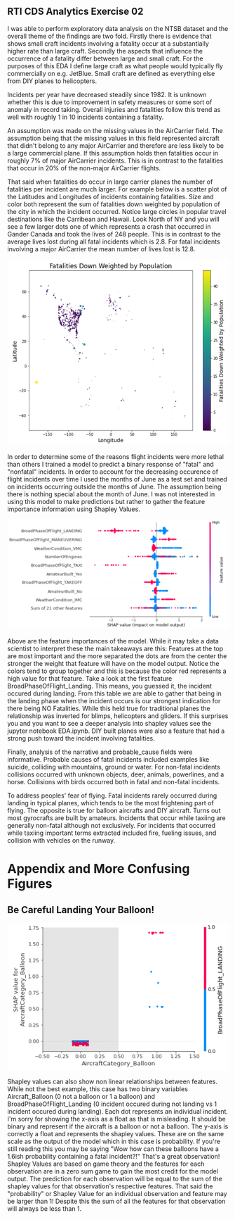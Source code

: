 ## RTI CDS Analytics Exercise 02
I was able to perform exploratory data analysis on the NTSB dataset and the overall theme of the findings are two fold.  Firstly there is evidence that shows small craft incidents involving a fatality occur at a substantially higher rate than large craft.  Secondly the aspects that influence the occurrence of a fatality differ between large and small craft.  For the purposes of this EDA I define large craft as what people would typically fly commercially on e.g. JetBlue.  Small craft are defined as everything else from DIY planes to helicopters.

Incidents per year have decreased steadily since 1982.  It is unknown whether this is due to improvement in safety measures or some sort of anomaly in record taking.  Overall injuries and fatalities follow this trend as well with roughly 1 in 10 incidents containing a fatality.

An assumption was made on the missing values in the AirCarrier field. The assumption being that the missing values in this field represented aircraft that didn't belong to any major AirCarrier and therefore are less likely to be a large commercial plane.  If this assumption holds then fatalities occur in roughly 7% of major AirCarrier incidents.  This is in contrast to the fatalities that occur in 20% of the non-major AirCarrier flights.

That said when fatalities do occur in large carrier planes the number of fatalities per incident are much larger.  For example below is a scatter plot of the Latitudes and Longitudes of incidents containing fatalities.  Size and color both represent the sum of fatalities down weighted by population of the city in which the incident occurred.  Notice large circles in popular travel destinations like the Carribean and Hawaii.  Look North of NY and you will see a few larger dots one of which represents a crash that occurred in Gander Canada and took the lives of 248 people.  This is in contrast to the average lives lost during all fatal incidents which is 2.8.  For fatal incidents involving a major AirCarrier the mean number of lives lost is 12.8.

![Figure1](imgs/map.png "LatLong Plot")

In order to determine some of the reasons flight incidents were more lethal than others I trained a model to predict a binary response of "fatal" and "nonfatal" incidents. In order to account for the decreasing occurence of flight incidents over time I used the months of June as a test set and trained on incidents occurring outside the months of June.  The assumption being there is nothing special about the month of June.  I was not interested in using this model to make predictions but rather to gather the feature importance information using Shapley Values.

![Figure2](imgs/FeatureImportance.png "Shapley Value Feature Importance")

Above are the feature importances of the model.  While it may take a data scientist to interpret these the main takeaways are this:  Features at the top are most important and the more separated the dots are from the center the stronger the weight that feature will have on the model output.  Notice the colors tend to group together and this is because the color red represents a high value for that feature.  Take a look at the first feature BroadPhaseOfFlight_Landing.  This means, you guessed it, the incident occured during landing.  From this table we are able to gather that being in the landing phase when the incident occurs is our strongest indication for there being NO Fatalities.  While this held true for traditional planes the relationship was inverted for blimps, helicopters and gliders.  If this surprises you and you want to see a deeper analysis into shapley values see the jupyter notebook EDA.ipynb.  DIY built planes were also a feature that had a strong push toward the incident involving fatalities.

Finally, analysis of the narrative and probable_cause fields were informative.  Probable causes of fatal incidents included examples like suicide, colliding with mountains, ground or water.  For non-fatal incidents collisions occurred with unknown objects, deer, animals, powerlines, and a horse.  Collisions with birds occurred both in fatal and non-fatal incidents.

To address peoples' fear of flying.  Fatal incidents rarely occurred during landing in typical planes, which tends to be the most frightening part of flying.  The opposite is true for balloon aircrafts and DIY aircraft. Turns out most gyrocrafts are built by amateurs.  Incidents that occur while taxiing are generally non-fatal although not exclusively.  For incidents that occurred while taxiing important terms extracted included fire, fueling issues, and collision with vehicles on the runway.


# Appendix and More Confusing Figures

## Be Careful Landing Your Balloon!
![Figure3](imgs/BalloonLanding.png "The danges of landing a balloon")

Shapley values can also show non linear relationships between features.  While not the best example, this case has two binary variables Aircraft_Balloon (0 not a balloon or 1 a balloon) and BroadPhaseOfFlight_Landing (0 incident occured during not landing vs 1 incident occured during landing).  Each dot represents an individual incident.  I'm sorry for showing the x-axis as a float as that is misleading.  It should be binary and represent if the aircraft is a balloon or not a balloon.  The y-axis is correctly a float and represents the shapley values.  These are on the same scale as the output of the model which in this case is probability.  If you're still reading this you may be saying "Wow how can these balloons have a 1.6ish probability containing a fatal incident?!" That's a great observation!  Shapley Values are based on game theory and the features for each observation are in a zero sum game to gain the most credit for the model output.  The prediction for each observation will be equal to the sum of the shapley values for that observation's respective features.  That said the "probability" or Shapley Value for an individual observation and feature may be larger than 1!  Despite this the sum of all the features for that observation will always be less than 1.
